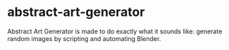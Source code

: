 # abstract-art-generator

Abstract Art Generator is made to do exactly what it sounds like: generate random images by scripting and automating Blender.
